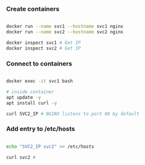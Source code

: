 ### Create containers

```bash

docker run --name svc1 --hostname svc1 nginx
docker run --name svc2 --hostname svc2 nginx

docker inspect svc1 # Get IP
docker inspect svc2 # Get IP

```

### Connect to containers

```bash

docker exec -it svc1 bash

# inside container
apt update -y
apt install curl -y

curl SVC2_IP # NGINX listens to port 80 by default

```

### Add entry to /etc/hosts

```bash

echo "SVC2_IP svc2" >> /etc/hosts

curl svc2 # 

```